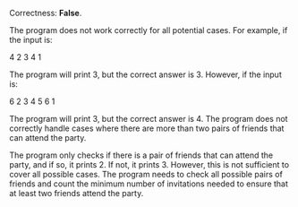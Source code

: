 Correctness: **False**.

The program does not work correctly for all potential cases. For example, if the input is:

4
2 3 4 1

The program will print 3, but the correct answer is 3. However, if the input is:

6
2 3 4 5 6 1

The program will print 3, but the correct answer is 4. The program does not correctly handle cases where there are more than two pairs of friends that can attend the party.

The program only checks if there is a pair of friends that can attend the party, and if so, it prints 2. If not, it prints 3. However, this is not sufficient to cover all possible cases. The program needs to check all possible pairs of friends and count the minimum number of invitations needed to ensure that at least two friends attend the party.